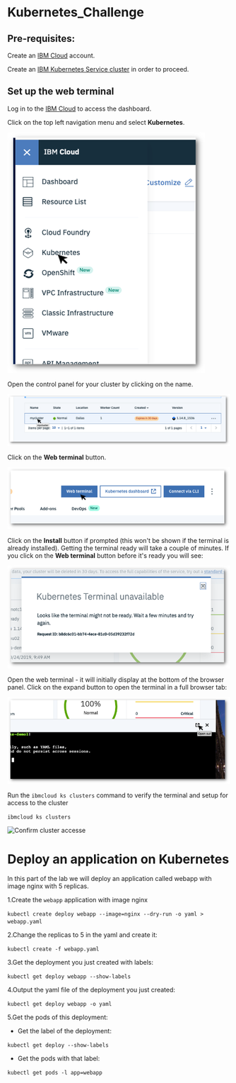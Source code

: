 # Kubernetes_Challenge

## Pre-requisites:

Create an [IBM Cloud](https://cloud.ibm.com) account.

Create an [IBM Kubernetes Service cluster](https://cloud.ibm.com/kubernetes/clusters) in order to proceed.

## Set up the web terminal

Log in to the [IBM Cloud](https://cloud.ibm.com) to access the dashboard.

Click on the top left navigation menu and select **Kubernetes**.

![Navigation Menu](images/Picture1.png)

Open the control panel for your cluster by clicking on the name.

![Open Cluster](images/opencluster.png)

Click on the **Web terminal** button.

![Open Web Terminal](images/webterminal.png)

Click on the **Install** button if prompted (this won't be shown if the terminal is already installed). Getting the terminal ready will take a couple of minutes. If you click on the **Web terminal** button before it's ready you will see:

![Kubernetes terminal unavailable ](images/terminalunavailable.png)

Open the web terminal - it will initially display at the bottom of the browser panel. Click on the expand button to open the terminal in a full browser tab:

![Expand the web terminal](images/expand.png)

Run the ```ibmcloud ks clusters``` command to verify the terminal and setup for access to the cluster

```ibmcloud ks clusters```

![Confirm cluster access](images/terminal.png)e


# Deploy an application on Kubernetes


In this part of the lab we will deploy an application called webapp with image nginx with 5 replicas.

1.Create the ```webapp``` application with image nginx

```kubectl create deploy webapp --image=nginx --dry-run -o yaml > webapp.yaml```

2.Change the replicas to 5 in the yaml and create it:

```kubectl create -f webapp.yaml```

3.Get the deployment you just created with labels:

```kubectl get deploy webapp --show-labels```

4.Output the yaml file of the deployment you just created:

```kubectl get deploy webapp -o yaml```

5.Get the pods of this deployment:

* Get the label of the deployment:

 ```kubectl get deploy --show-labels```

* Get the pods with that label:

 ```kubectl get pods -l app=webapp```
